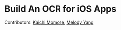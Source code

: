 # Build An OCR for iOS Apps
Contributors: [Kaichi Momose](https://github.com/kaichimomose), [Melody Yang](https://github.com/melodyfs)

